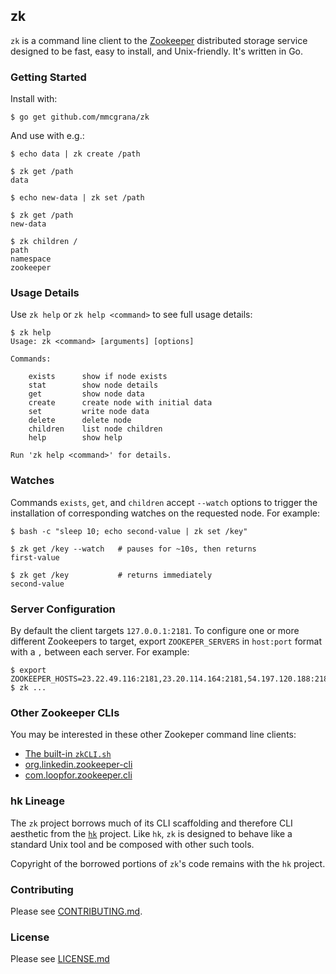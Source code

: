 ## zk

`zk` is a command line client to the [Zookeeper](http://zookeeper.apache.org/)
distributed storage service designed to be fast, easy to install,
and Unix-friendly. It's written in Go.

### Getting Started

Install with:

```console
$ go get github.com/mmcgrana/zk
```

And use with e.g.:

```console
$ echo data | zk create /path

$ zk get /path
data

$ echo new-data | zk set /path

$ zk get /path
new-data

$ zk children /
path
namespace
zookeeper
```

### Usage Details

Use `zk help` or `zk help <command>` to see full usage details:

```console
$ zk help
Usage: zk <command> [arguments] [options]

Commands:

    exists      show if node exists
    stat        show node details
    get         show node data
    create      create node with initial data
    set         write node data
    delete      delete node
    children    list node children
    help        show help

Run 'zk help <command>' for details.
```

### Watches

Commands `exists`, `get`, and `children` accept `--watch` options
to trigger the installation of corresponding watches on the
requested node. For example:

```console
$ bash -c "sleep 10; echo second-value | zk set /key"

$ zk get /key --watch   # pauses for ~10s, then returns
first-value

$ zk get /key           # returns immediately
second-value
```

### Server Configuration

By default the client targets `127.0.0.1:2181`. To configure one or
more different Zookeepers to target, export `ZOOKEPER_SERVERS` in
`host:port` format with a `,` between each server. For example:

```console
$ export ZOOKEEPER_HOSTS=23.22.49.116:2181,23.20.114.164:2181,54.197.120.188:2181
$ zk ...
```

### Other Zookeeper CLIs

You may be interested in these other Zookeper command line clients:

* [The built-in `zkCLI.sh`](http://zookeeper.apache.org/doc/trunk/zookeeperStarted.html)
* [org.linkedin.zookeeper-cli](https://github.com/pongasoft/utils-zookeeper)
* [com.loopfor.zookeeper.cli](https://github.com/davidledwards/zookeeper/tree/master/zookeeper-cli)

### hk Lineage

The `zk` project borrows much of its CLI scaffolding and therefore
CLI aesthetic from the [`hk`](https://github.com/heroku/hk) project.
Like `hk`, `zk` is designed to behave like a standard Unix tool and
be composed with other such tools.

Copyright of the borrowed portions of `zk`'s code remains with the
`hk` project.

### Contributing

Please see [CONTRIBUTING.md](contributing.md).

### License

Please see [LICENSE.md](LICENSE.md)
